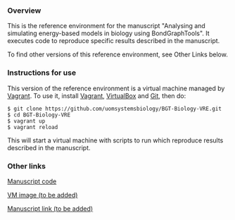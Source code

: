 ### Overview
This is the reference environment for the manuscript "Analysing and simulating energy-based models in biology using BondGraphTools".  It executes code to reproduce specific results described in the manuscript.

To find other versions of this reference environment, see Other Links below.

### Instructions for use
This version of the reference environment is a virtual machine managed by [Vagrant](http://www.vagrantup.com).  To use it, install [Vagrant](http://www.vagrantup.com), [VirtualBox](https://www.virtualbox.org/) and [Git](https://git-scm.com/downloads), then do:

```
$ git clone https://github.com/uomsystemsbiology/BGT-Biology-VRE.git
$ cd BGT-Biology-VRE
$ vagrant up
$ vagrant reload
```
This will start a virtual machine with scripts to run which reproduce results described in the manuscript.  

### Other links
[Manuscript code](https://github.com/uomsystemsbiology/BGT-Biology)

[VM image (to be added)](https://iso-link.org)

[Manuscript link (to be added)](http://manuscript-link.org)
